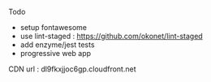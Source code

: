 Todo
- setup fontawesome
- use lint-staged : https://github.com/okonet/lint-staged
- add enzyme/jest tests
- progressive web app

CDN url : dl9fkxjjoc6gp.cloudfront.net
